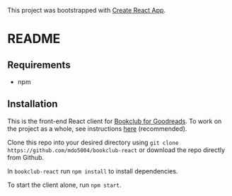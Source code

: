 This project was bootstrapped with [Create React App](https://github.com/facebookincubator/create-react-app).

# README

## Requirements

* npm 

## Installation

This is the front-end React client for [Bookclub for Goodreads](https://github.com/mdo5004/bookclub-rails). To work on the project as a whole, see instructions [here](https://github.com/mdo5004/bookclub-rails/) (recommended).

Clone this repo into your desired directory using `git clone https://github.com/mdo5004/bookclub-react` or download the repo directly from Github.

In `bookclub-react` run `npm install` to install dependencies. 

To start the client alone, run `npm start`. 

